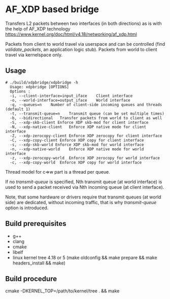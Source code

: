 AF_XDP based bridge
===================

Transfers L2 packets between two interfaces (in both directions) as is
with the help of AF_XDP technology https://www.kernel.org/doc/html/v4.18/networking/af_xdp.html

Packets from client to world travel via userspace and can be controlled (find *validate_packets*,
   an application logic stub).
Packets from world to client travel via kernelspace only.

Usage
-----

``` shell
# ./build/xdpbridge/xdpbridge -h
  Usage: xdpbridge [OPTIONS]
  Options :
  -i, --client-interface=input_iface	Client interface
  -o, --world-interface=output_iface	World interface
  -q, --queues=n	Number of client-side incoming queues and threads (default 1)
  -t, --transmit-queue=n	Transmit queue (can be set multiple times)
  -b, --bidirectional	Transfer packets from world to client as well
  -S, --xdp-skb-client Enforce XDP skb-mod for client interface
  -N, --xdp-native-client	Enforce XDP native mode for client interface
  -Z, --xdp-zerocopy-client	Enforce XDP zerocopy for client interface
  -C, --xdp-copy-client	Enforce XDP copy for client interface
  -s, --xdp-skb-world Enforce XDP skb-mod for world interface
  -n, --xdp-native-world	Enforce XDP native mode for world interface
  -z, --xdp-zerocopy-world	Enforce XDP zerocopy for world interface
  -c, --xdp-copy-world	Enforce XDP copy for world interface
```

Thread model for c=>w part is a thread per queue.

If no *transmit-queue* is specified, Nth transmit queue (at world interface)
is used to send a packet received via Nth incoming queue (at client interface).

Note, that some hardware or drivers require that transmit queues (at world side) are dedicated, without incoming traffic,
that is why *transmit-queue* option is introduced.


Build prerequisites
-------------
* g++
* clang
* cmake
* libelf
* linux kernel tree 4.18 or 5 (make oldconfig && make prepare && make headers_install && make)

Build procedure
---------------
cmake -DKERNEL_TOP=/path/to/kernel/tree . && make
